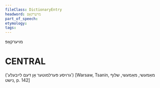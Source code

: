```yaml
---
fileClass: DictionaryEntry
headword: מויערקאָפּ
part_of_speech: 
etymology: 
tags: 
---
```

מויערקאָפּ

CENTRAL
========

('גרויסע פּערלמוטער אָן דעם לײַבעלע')
[Warsaw, Tsanin, מאַמעשי, מאַמעשי, שלוף נישט, p. 142]
